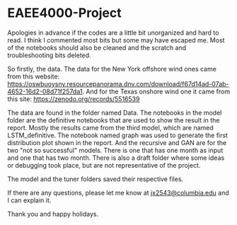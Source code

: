 # EAEE4000-Project

Apologies in advance if the codes are a little bit unorganized and hard to read. I think I commented most bits but some may have escaped me. Most of the notebooks should also be cleaned and the scratch and troubleshooting bits deleted.

So firstly, the data. The data for the New York offshore wind ones came from this website: https://oswbuoysny.resourcepanorama.dnv.com/download/f67d14ad-07ab-4652-16d2-08d71f257da1. And for the Texas onshore wind one it came from this site: https://zenodo.org/records/5516539

The data are found in the folder named Data. The notebooks in the model folder are the definitive notebooks that are used to show the result in the report. Mostly the results came from the third model, which are named LSTM_definitive. The notebook named graph was used to generate the first distribution plot shown in the report. And the recursive and GAN are for the two "not so successful" models. There is one that has one month as input and one that has two month. There is also a draft folder where some ideas or debugging took place, but are not representative of the project.

The model and the tuner folders saved their respective files. 

If there are any questions, please let me know at jx2543@columbia.edu and I can explain it. 

Thank you and happy holidays.
